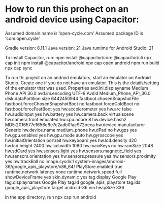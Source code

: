 # How to run this prohect on an android device using Capacitor:

Assumed domain name is 'open-cycle.com'
Assumed package ID is 'com.open.cycle'

Gradle version: 8.11.1
Java version: 21
Java runtime for Android Studio: 21

To install Capacitor, run:
npm install @capacitor/core @capacitor/cli
npx cap init
npm install @capacitor/android
npx cap open android
npm run build
npx cap sync

To run thi project on an android emulators, start an emulator on Android Studio. Create one if you do not have an emulator.
This is the details/setting of the emulator that was used.
Properties
avd.ini.displayname Medium Phone API 36.0
avd.ini.encoding UTF-8
AvdId Medium_Phone_API_36.0
disk.dataPartition.size 6442450944
fastboot.chosenSnapshotFile  
fastboot.forceChosenSnapshotBoot no
fastboot.forceColdBoot no
fastboot.forceFastBoot yes
hw.accelerometer yes
hw.arc false
hw.audioInput yes
hw.battery yes
hw.camera.back virtualscene
hw.camera.front emulated
hw.cpu.ncore 8
hw.device.hash2 MD5:2016577e1656e8e7c2adb0fac972beea
hw.device.manufacturer Generic
hw.device.name medium_phone
hw.dPad no
hw.gps yes
hw.gpu.enabled yes
hw.gpu.mode auto
hw.gyroscope yes
hw.initialOrientation portrait
hw.keyboard yes
hw.lcd.density 420
hw.lcd.height 2400
hw.lcd.width 1080
hw.mainKeys no
hw.ramSize 2048
hw.sdCard yes
hw.sensors.light yes
hw.sensors.magnetic_field yes
hw.sensors.orientation yes
hw.sensors.pressure yes
hw.sensors.proximity yes
hw.trackBall no
image.sysdir.1 system-images/android-36/google_apis_playstore/x86_64/
PlayStore.enabled true
runtime.network.latency none
runtime.network.speed full
showDeviceFrame yes
skin.dynamic yes
tag.display Google Play
tag.displaynames Google Play
tag.id google_apis_playstore
tag.ids google_apis_playstore
target android-36
vm.heapSize 336

In the app directory, run
npx cap run android
